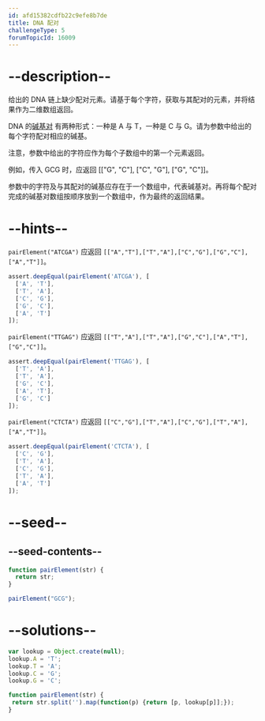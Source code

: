 ```yaml
---
id: afd15382cdfb22c9efe8b7de
title: DNA 配对
challengeType: 5
forumTopicId: 16009
---
```


# --description--

给出的 DNA 链上缺少配对元素。请基于每个字符，获取与其配对的元素，并将结果作为二维数组返回。

DNA 的[碱基对](http://en.wikipedia.org/wiki/Base_pair) 有两种形式：一种是 A 与 T，一种是 C 与 G。请为参数中给出的每个字符配对相应的碱基。

注意，参数中给出的字符应作为每个子数组中的第一个元素返回。

例如，传入 GCG 时，应返回 \[\["G", "C"], \["C", "G"], \["G", "C"]]。

参数中的字符及与其配对的碱基应存在于一个数组中，代表碱基对。再将每个配对完成的碱基对数组按顺序放到一个数组中，作为最终的返回结果。

# --hints--

`pairElement("ATCGA")` 应返回 `[["A","T"],["T","A"],["C","G"],["G","C"],["A","T"]]`。

```js
assert.deepEqual(pairElement('ATCGA'), [
  ['A', 'T'],
  ['T', 'A'],
  ['C', 'G'],
  ['G', 'C'],
  ['A', 'T']
]);
```

`pairElement("TTGAG")` 应返回 `[["T","A"],["T","A"],["G","C"],["A","T"],["G","C"]]`。

```js
assert.deepEqual(pairElement('TTGAG'), [
  ['T', 'A'],
  ['T', 'A'],
  ['G', 'C'],
  ['A', 'T'],
  ['G', 'C']
]);
```

`pairElement("CTCTA")` 应返回 `[["C","G"],["T","A"],["C","G"],["T","A"],["A","T"]]`。

```js
assert.deepEqual(pairElement('CTCTA'), [
  ['C', 'G'],
  ['T', 'A'],
  ['C', 'G'],
  ['T', 'A'],
  ['A', 'T']
]);
```

# --seed--

## --seed-contents--

```js
function pairElement(str) {
  return str;
}

pairElement("GCG");
```

# --solutions--

```js
var lookup = Object.create(null);
lookup.A = 'T';
lookup.T = 'A';
lookup.C = 'G';
lookup.G = 'C';

function pairElement(str) {
 return str.split('').map(function(p) {return [p, lookup[p]];});
}
```
